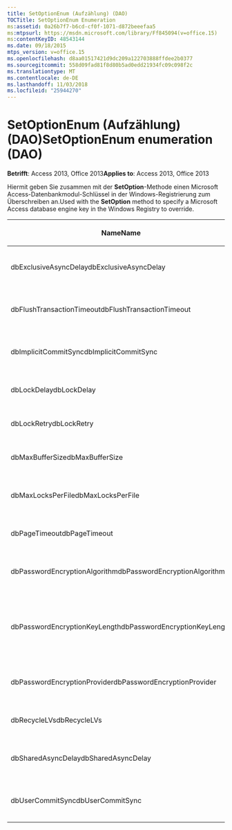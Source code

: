 ```yaml
---
title: SetOptionEnum (Aufzählung) (DAO)
TOCTitle: SetOptionEnum Enumeration
ms:assetid: 0a26b7f7-b6cd-cf0f-1071-d872beeefaa5
ms:mtpsurl: https://msdn.microsoft.com/library/Ff845094(v=office.15)
ms:contentKeyID: 48543144
ms.date: 09/18/2015
mtps_version: v=office.15
ms.openlocfilehash: d8aa01517421d9dc209a122703888ffdee2b0377
ms.sourcegitcommit: 558d09fad81f8d80b5ad0edd21934fc09c098f2c
ms.translationtype: MT
ms.contentlocale: de-DE
ms.lasthandoff: 11/03/2018
ms.locfileid: "25944270"
---
```

# <a name="setoptionenum-enumeration-dao"></a><span data-ttu-id="8d910-102">SetOptionEnum (Aufzählung) (DAO)</span><span class="sxs-lookup"><span data-stu-id="8d910-102">SetOptionEnum enumeration (DAO)</span></span>


<span data-ttu-id="8d910-103">**Betrifft**: Access 2013, Office 2013</span><span class="sxs-lookup"><span data-stu-id="8d910-103">**Applies to**: Access 2013, Office 2013</span></span>

<span data-ttu-id="8d910-104">Hiermit geben Sie zusammen mit der **SetOption**-Methode einen Microsoft Access-Datenbankmodul-Schlüssel in der Windows-Registrierung zum Überschreiben an.</span><span class="sxs-lookup"><span data-stu-id="8d910-104">Used with the **SetOption** method to specify a Microsoft Access database engine key in the Windows Registry to override.</span></span>

<table>
<colgroup>
<col style="width: 33%" />
<col style="width: 33%" />
<col style="width: 33%" />
</colgroup>
<thead>
<tr class="header">
<th><p><span data-ttu-id="8d910-105">Name</span><span class="sxs-lookup"><span data-stu-id="8d910-105">Name</span></span></p></th>
<th><p><span data-ttu-id="8d910-106">Wert</span><span class="sxs-lookup"><span data-stu-id="8d910-106">Value</span></span></p></th>
<th><p><span data-ttu-id="8d910-107">Beschreibung</span><span class="sxs-lookup"><span data-stu-id="8d910-107">Description</span></span></p></th>
</tr>
</thead>
<tbody>
<tr class="odd">
<td><p><span data-ttu-id="8d910-108">dbExclusiveAsyncDelay</span><span class="sxs-lookup"><span data-stu-id="8d910-108">dbExclusiveAsyncDelay</span></span></p></td>
<td><p><span data-ttu-id="8d910-109">60</span><span class="sxs-lookup"><span data-stu-id="8d910-109">60</span></span></p></td>
<td><p><span data-ttu-id="8d910-110">Der Schlüssel ExclusiveAsyncDelay.</span><span class="sxs-lookup"><span data-stu-id="8d910-110">The ExclusiveAsyncDelay key.</span></span></p></td>
</tr>
<tr class="even">
<td><p><span data-ttu-id="8d910-111">dbFlushTransactionTimeout</span><span class="sxs-lookup"><span data-stu-id="8d910-111">dbFlushTransactionTimeout</span></span></p></td>
<td><p><span data-ttu-id="8d910-112">66</span><span class="sxs-lookup"><span data-stu-id="8d910-112">66</span></span></p></td>
<td><p><span data-ttu-id="8d910-113">Der Schlüssel FlushTransactionTimeout.</span><span class="sxs-lookup"><span data-stu-id="8d910-113">The FlushTransactionTimeout key.</span></span></p></td>
</tr>
<tr class="odd">
<td><p><span data-ttu-id="8d910-114">dbImplicitCommitSync</span><span class="sxs-lookup"><span data-stu-id="8d910-114">dbImplicitCommitSync</span></span></p></td>
<td><p><span data-ttu-id="8d910-115">59</span><span class="sxs-lookup"><span data-stu-id="8d910-115">59</span></span></p></td>
<td><p><span data-ttu-id="8d910-116">Der Schlüssel ImplicitCommitSync.</span><span class="sxs-lookup"><span data-stu-id="8d910-116">The ImplicitCommitSync key.</span></span></p></td>
</tr>
<tr class="even">
<td><p><span data-ttu-id="8d910-117">dbLockDelay</span><span class="sxs-lookup"><span data-stu-id="8d910-117">dbLockDelay</span></span></p></td>
<td><p><span data-ttu-id="8d910-118">63</span><span class="sxs-lookup"><span data-stu-id="8d910-118">63</span></span></p></td>
<td><p><span data-ttu-id="8d910-119">Der Schlüssel LockDelay.</span><span class="sxs-lookup"><span data-stu-id="8d910-119">The LockDelay key.</span></span></p></td>
</tr>
<tr class="odd">
<td><p><span data-ttu-id="8d910-120">dbLockRetry</span><span class="sxs-lookup"><span data-stu-id="8d910-120">dbLockRetry</span></span></p></td>
<td><p><span data-ttu-id="8d910-121">57</span><span class="sxs-lookup"><span data-stu-id="8d910-121">57</span></span></p></td>
<td><p><span data-ttu-id="8d910-122">Der Schlüssel LockRetry.</span><span class="sxs-lookup"><span data-stu-id="8d910-122">The LockRetry key.</span></span></p></td>
</tr>
<tr class="even">
<td><p><span data-ttu-id="8d910-123">dbMaxBufferSize</span><span class="sxs-lookup"><span data-stu-id="8d910-123">dbMaxBufferSize</span></span></p></td>
<td><p><span data-ttu-id="8d910-124">8</span><span class="sxs-lookup"><span data-stu-id="8d910-124">8</span></span></p></td>
<td><p><span data-ttu-id="8d910-125">Der Schlüssel MaxBufferSize.</span><span class="sxs-lookup"><span data-stu-id="8d910-125">The MaxBufferSize key.</span></span></p></td>
</tr>
<tr class="odd">
<td><p><span data-ttu-id="8d910-126">dbMaxLocksPerFile</span><span class="sxs-lookup"><span data-stu-id="8d910-126">dbMaxLocksPerFile</span></span></p></td>
<td><p><span data-ttu-id="8d910-127">62</span><span class="sxs-lookup"><span data-stu-id="8d910-127">62</span></span></p></td>
<td><p><span data-ttu-id="8d910-128">Der Schlüssel MaxLocksPerFile.</span><span class="sxs-lookup"><span data-stu-id="8d910-128">The MaxLocksPerFile key.</span></span></p></td>
</tr>
<tr class="even">
<td><p><span data-ttu-id="8d910-129">dbPageTimeout</span><span class="sxs-lookup"><span data-stu-id="8d910-129">dbPageTimeout</span></span></p></td>
<td><p><span data-ttu-id="8d910-130">6</span><span class="sxs-lookup"><span data-stu-id="8d910-130">6</span></span></p></td>
<td><p><span data-ttu-id="8d910-131">Der Schlüssel PageTimeout.</span><span class="sxs-lookup"><span data-stu-id="8d910-131">The PageTimeout key.</span></span></p></td>
</tr>
<tr class="odd">
<td><p><span data-ttu-id="8d910-132">dbPasswordEncryptionAlgorithm</span><span class="sxs-lookup"><span data-stu-id="8d910-132">dbPasswordEncryptionAlgorithm</span></span></p></td>
<td><p><span data-ttu-id="8d910-133">81</span><span class="sxs-lookup"><span data-stu-id="8d910-133">81</span></span></p></td>
<td><p><span data-ttu-id="8d910-134">Der Name des Verschlüsselungsalgorithmus.</span><span class="sxs-lookup"><span data-stu-id="8d910-134">The name of the encryption algorithm.</span></span></p></td>
</tr>
<tr class="even">
<td><p><span data-ttu-id="8d910-135">dbPasswordEncryptionKeyLength</span><span class="sxs-lookup"><span data-stu-id="8d910-135">dbPasswordEncryptionKeyLength</span></span></p></td>
<td><p><span data-ttu-id="8d910-136">82</span><span class="sxs-lookup"><span data-stu-id="8d910-136">82</span></span></p></td>
<td><p><span data-ttu-id="8d910-p101">Die Länge des Verschlüsselungsschlüssels. Dies muss ein Vielfaches von 8 sein, die Mindestlänge beträgt 40.</span><span class="sxs-lookup"><span data-stu-id="8d910-p101">The encryption key length. Must be a multiple of 8, starting at 40.</span></span></p></td>
</tr>
<tr class="odd">
<td><p><span data-ttu-id="8d910-139">dbPasswordEncryptionProvider</span><span class="sxs-lookup"><span data-stu-id="8d910-139">dbPasswordEncryptionProvider</span></span></p></td>
<td><p><span data-ttu-id="8d910-140">80</span><span class="sxs-lookup"><span data-stu-id="8d910-140">80</span></span></p></td>
<td><p><span data-ttu-id="8d910-141">Der Name des Verschlüsselungsanbieters.</span><span class="sxs-lookup"><span data-stu-id="8d910-141">The name of the encryption provider.</span></span></p></td>
</tr>
<tr class="even">
<td><p><span data-ttu-id="8d910-142">dbRecycleLVs</span><span class="sxs-lookup"><span data-stu-id="8d910-142">dbRecycleLVs</span></span></p></td>
<td><p><span data-ttu-id="8d910-143">65</span><span class="sxs-lookup"><span data-stu-id="8d910-143">65</span></span></p></td>
<td><p><span data-ttu-id="8d910-144">Der Schlüssel RecycleLVs.</span><span class="sxs-lookup"><span data-stu-id="8d910-144">The RecycleLVs key.</span></span></p></td>
</tr>
<tr class="odd">
<td><p><span data-ttu-id="8d910-145">dbSharedAsyncDelay</span><span class="sxs-lookup"><span data-stu-id="8d910-145">dbSharedAsyncDelay</span></span></p></td>
<td><p><span data-ttu-id="8d910-146">61</span><span class="sxs-lookup"><span data-stu-id="8d910-146">61</span></span></p></td>
<td><p><span data-ttu-id="8d910-147">Der Schlüssel SharedAsyncDelay.</span><span class="sxs-lookup"><span data-stu-id="8d910-147">The SharedAsyncDelay key.</span></span></p></td>
</tr>
<tr class="even">
<td><p><span data-ttu-id="8d910-148">dbUserCommitSync</span><span class="sxs-lookup"><span data-stu-id="8d910-148">dbUserCommitSync</span></span></p></td>
<td><p><span data-ttu-id="8d910-149">58</span><span class="sxs-lookup"><span data-stu-id="8d910-149">58</span></span></p></td>
<td><p><span data-ttu-id="8d910-150">Der Schlüssel UserCommitSync.</span><span class="sxs-lookup"><span data-stu-id="8d910-150">The UserCommitSync key.</span></span></p></td>
</tr>
</tbody>
</table>

